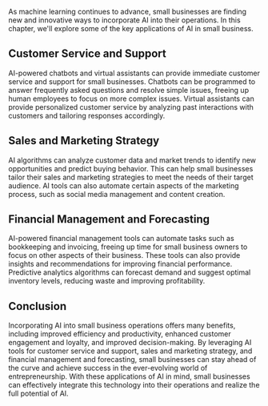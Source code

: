 
As machine learning continues to advance, small businesses are finding new and innovative ways to incorporate AI into their operations. In this chapter, we'll explore some of the key applications of AI in small business.

Customer Service and Support
----------------------------

AI-powered chatbots and virtual assistants can provide immediate customer service and support for small businesses. Chatbots can be programmed to answer frequently asked questions and resolve simple issues, freeing up human employees to focus on more complex issues. Virtual assistants can provide personalized customer service by analyzing past interactions with customers and tailoring responses accordingly.

Sales and Marketing Strategy
----------------------------

AI algorithms can analyze customer data and market trends to identify new opportunities and predict buying behavior. This can help small businesses tailor their sales and marketing strategies to meet the needs of their target audience. AI tools can also automate certain aspects of the marketing process, such as social media management and content creation.

Financial Management and Forecasting
------------------------------------

AI-powered financial management tools can automate tasks such as bookkeeping and invoicing, freeing up time for small business owners to focus on other aspects of their business. These tools can also provide insights and recommendations for improving financial performance. Predictive analytics algorithms can forecast demand and suggest optimal inventory levels, reducing waste and improving profitability.

Conclusion
----------

Incorporating AI into small business operations offers many benefits, including improved efficiency and productivity, enhanced customer engagement and loyalty, and improved decision-making. By leveraging AI tools for customer service and support, sales and marketing strategy, and financial management and forecasting, small businesses can stay ahead of the curve and achieve success in the ever-evolving world of entrepreneurship. With these applications of AI in mind, small businesses can effectively integrate this technology into their operations and realize the full potential of AI.
